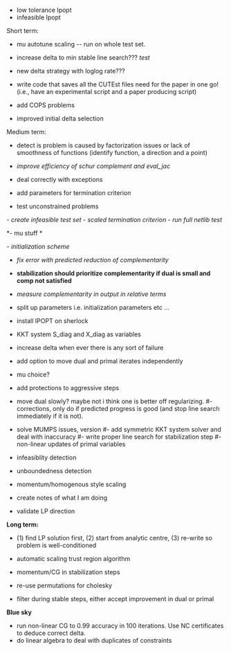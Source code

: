 - low tolerance Ipopt
- infeasible Ipopt

Short term:
- mu autotune scaling -- run on whole test set.
- increase delta to min stable line search??? *test*
- new delta strategy with loglog rate???
- write code that saves all the CUTEst files need for the paper in one go! (i.e., have an experimental script and a paper producing script)

- add COPS problems
- improved initial delta selection

Medium term:
- detect is problem is caused by factorization issues or lack of smoothness of functions (identify function, a direction and a point)
- *improve efficiency of schur complement and eval_jac*

- deal correctly with exceptions
- add parameters for termination criterion
- test unconstrained problems

*- create infeasible test set*
*- scaled termination criterion*
*- run full netlib test*

*- mu stuff *

*- initialization scheme*
- *fix error with predicted reduction of complementarity*
- **stabilization should prioritize complementarity if dual is small and comp not satisfied**
- *measure complementarity in output in relative terms*

- split up parameters i.e. initialization parameters etc ...

- install IPOPT on sherlock


- KKT system S_diag and X_diag as variables

- increase delta when ever there is any sort of failure


- add option to move dual and primal iterates independently

- mu choice?

- add protections to aggressive steps
- move dual slowly? maybe not i think one is better off regularizing.
#- corrections, only do if predicted progress is good (and stop line search immediately if it is not).
- solve MUMPS issues, version
#- add symmetric KKT system solver and deal with inaccuracy
#- write proper line search for stabilization step
#- non-linear updates of primal variables
- infeasiblity detection
- unboundedness detection
- momentum/homogenous style scaling

- create notes of what I am doing
- validate LP direction

**Long term:**
- (1) find LP solution first, (2) start from analytic centre, (3) re-write so problem is well-conditioned

- automatic scaling trust region algorithm

- momentum/CG in stabilization steps

- re-use permutations for cholesky
- filter during stable steps, either accept improvement in dual or primal

**Blue sky**
- run non-linear CG to 0.99 accuracy in 100 iterations. Use NC certificates to deduce correct delta.
- do linear algebra to deal with duplicates of constraints
